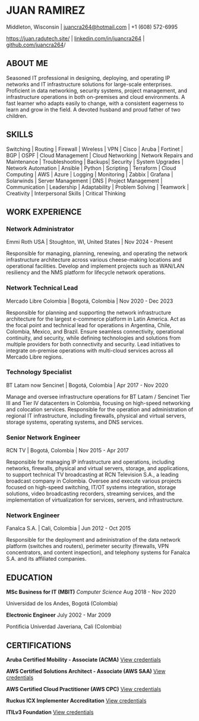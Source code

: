 # JUAN RAMIREZ 

Middleton, Wisconsin | <juancra264@hotmail.com> | +1 (608) 572-6995

<https://juan.radutech.site/> | [linkedin.com/in/juancra264](https://www.linkedin.com/in/juancra264/) | [github.com/juancra264](https://github.com/juancra264)/

## ABOUT ME

Seasoned IT professional in designing, deploying, and operating IP networks and IT infrastructure solutions for large-scale enterprises. Proficient in data networking, security systems, project management, and infrastructure operations in both on-premises and cloud environments. A fast learner who adapts easily to change, with a consistent eagerness to learn and grow in the field. A devoted husband and proud father of two children.

## SKILLS

Switching | Routing | Firewall | Wireless | VPN | Cisco | Aruba | Fortinet | BGP | OSPF | Cloud Management | Cloud Networking | Network Repairs and Maintenance | Troubleshooting | Backups| Security | System Upgrades | Network Automation | Ansible | Python | Scripting | Terraform | Cloud Computing | AWS | Azure | Logging | Monitoring | Zabbix | Grafana | Solarwinds | Server Management | DNS | Project Management | Communication | Leadership | Adaptability | Problem Solving | Teamwork | Creativity | Interpersonal Skills | Critical Thinking

## WORK EXPERIENCE

### Network Administrator 
Emmi Roth USA | Stoughton, WI, United States | Nov 2024 - Present

Responsible for managing, planning, renewing, and operating the network infrastructure architecture across various cheese-making locations and operational facilities. Develop and implement projects such as WAN/LAN resiliency and the NMS platform for lifecycle network operations.

### Network Technical Lead

Mercado Libre Colombia | Bogotá, Colombia | Nov 2020 - Dec 2023

Responsible for planning and supporting the network infrastructure architecture for the largest e-commerce platform in Latin America. Act as the focal point and technical lead for operations in Argentina, Chile, Colombia, Mexico, and Brazil. Ensure seamless connectivity, operational continuity, and security, while defining technologies and solutions from multiple providers for both connectivity and security. Lead initiatives to integrate on-premise operations with multi-cloud services across all Mercado Libre regions.

### Technology Specialist

BT Latam now Sencinet | Bogotá, Colombia | Apr 2017 - Nov 2020

Manage and oversee infrastructure operations for BT Latam / Sencinet Tier III and Tier IV datacenters in Colombia, focusing on high-speed networking and colocation services. Responsible for the operation and administration of regional IT infrastructure, including firewalls, physical and virtual servers, storage systems, operating systems, and DNS services.

### Senior Network Engineer 

RCN TV | Bogotá, Colombia | Nov 2015 - Apr 2017

Responsible for managing IP infrastructure and operations, including networks, firewalls, physical and virtual servers, storage, and applications, to support technical TV broadcasting at RCN Television S.A., a leading broadcast company in Colombia. Oversee and execute various projects focused on high-speed switching, IT/OT systems integration, storage solutions, video broadcasting recorders, streaming services, and the implementation of virtualization for services, servers, and infrastructure.

### Network Engineer

Fanalca S.A. | Cali, Colombia | Jun 2012 - Oct 2015

Responsible for the deployment and administration of the data network platform (switches and routers), perimeter security (firewalls, VPN concentrators, and content inspection), and telephony systems for Fanalca S.A. and its affiliated companies.

## EDUCATION

**MSc Business for IT (MBIT)** _Computer Science_ Aug 2018 - Nov 2020

Universidad de los Andes, Bogotá (Colombia)

**Electronic Engineer** July 2002 - Mar 2009

Pontificia Univerdad Javeriana, Cali (Colombia)

## CERTIFICATIONS

**Aruba Certified Mobility - Associate (ACMA)** [View credentials](https://www.credly.com/badges/dcdd7c10-73cb-467d-aa85-07b38228f778/public_url)

**AWS Certified Solutions Architect - Associate (AWS SAA)** [View credentials](https://www.credly.com/badges/dd33bc29-922c-47cd-8f9f-bd95d3432d4a/public_url)

**AWS Certified Cloud Practitioner (AWS CPC)** [View credentials](https://www.credly.com/badges/b77c10f4-1949-4b02-9449-72128624e9a0/public_url)

**Ruckus ICX Implementer Accreditation** [View credentials](https://certifications.commscope.com/b6807f11-e611-4b31-ba72-38bf0df9d2cc)

**ITILv3 Foundation** [View credentials](https://github.com/juancra264/jraweb/blob/main/cv/cert_itilv3.pdf)
